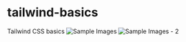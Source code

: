 # tailwind-basics
 Tailwind CSS basics
![Sample Images](https://user-images.githubusercontent.com/83215038/198841427-bfb7fb5a-3d3d-485a-aafe-d9cc15d6576c.jpg)
![Sample Images - 2](https://user-images.githubusercontent.com/83215038/198841429-710cad5a-80f2-4453-a7bc-e5eb3625d587.png)
